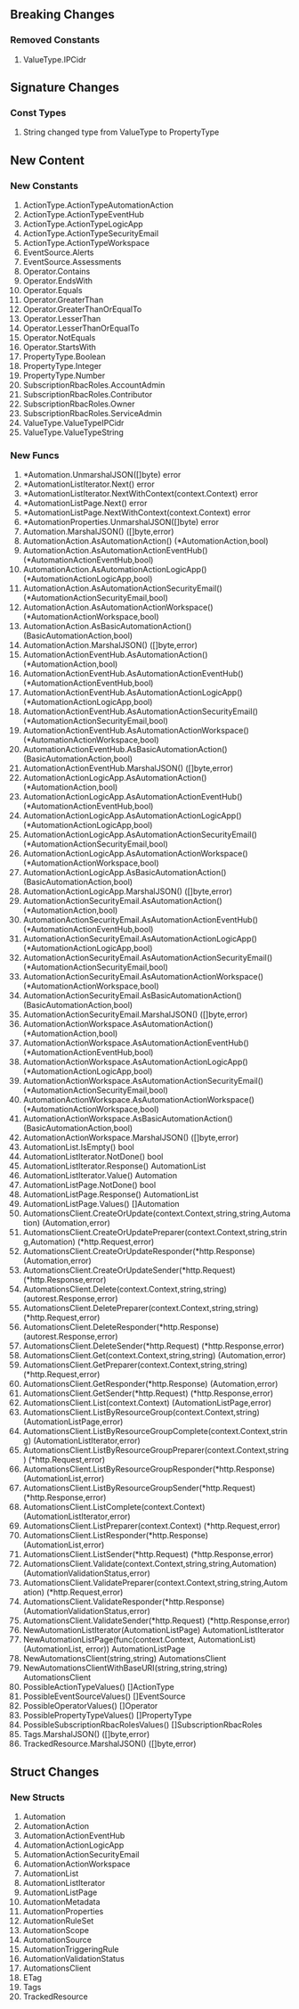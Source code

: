 ## Breaking Changes

### Removed Constants

1. ValueType.IPCidr

## Signature Changes

### Const Types

1. String changed type from ValueType to PropertyType

## New Content

### New Constants

1. ActionType.ActionTypeAutomationAction
1. ActionType.ActionTypeEventHub
1. ActionType.ActionTypeLogicApp
1. ActionType.ActionTypeSecurityEmail
1. ActionType.ActionTypeWorkspace
1. EventSource.Alerts
1. EventSource.Assessments
1. Operator.Contains
1. Operator.EndsWith
1. Operator.Equals
1. Operator.GreaterThan
1. Operator.GreaterThanOrEqualTo
1. Operator.LesserThan
1. Operator.LesserThanOrEqualTo
1. Operator.NotEquals
1. Operator.StartsWith
1. PropertyType.Boolean
1. PropertyType.Integer
1. PropertyType.Number
1. SubscriptionRbacRoles.AccountAdmin
1. SubscriptionRbacRoles.Contributor
1. SubscriptionRbacRoles.Owner
1. SubscriptionRbacRoles.ServiceAdmin
1. ValueType.ValueTypeIPCidr
1. ValueType.ValueTypeString

### New Funcs

1. *Automation.UnmarshalJSON([]byte) error
1. *AutomationListIterator.Next() error
1. *AutomationListIterator.NextWithContext(context.Context) error
1. *AutomationListPage.Next() error
1. *AutomationListPage.NextWithContext(context.Context) error
1. *AutomationProperties.UnmarshalJSON([]byte) error
1. Automation.MarshalJSON() ([]byte,error)
1. AutomationAction.AsAutomationAction() (*AutomationAction,bool)
1. AutomationAction.AsAutomationActionEventHub() (*AutomationActionEventHub,bool)
1. AutomationAction.AsAutomationActionLogicApp() (*AutomationActionLogicApp,bool)
1. AutomationAction.AsAutomationActionSecurityEmail() (*AutomationActionSecurityEmail,bool)
1. AutomationAction.AsAutomationActionWorkspace() (*AutomationActionWorkspace,bool)
1. AutomationAction.AsBasicAutomationAction() (BasicAutomationAction,bool)
1. AutomationAction.MarshalJSON() ([]byte,error)
1. AutomationActionEventHub.AsAutomationAction() (*AutomationAction,bool)
1. AutomationActionEventHub.AsAutomationActionEventHub() (*AutomationActionEventHub,bool)
1. AutomationActionEventHub.AsAutomationActionLogicApp() (*AutomationActionLogicApp,bool)
1. AutomationActionEventHub.AsAutomationActionSecurityEmail() (*AutomationActionSecurityEmail,bool)
1. AutomationActionEventHub.AsAutomationActionWorkspace() (*AutomationActionWorkspace,bool)
1. AutomationActionEventHub.AsBasicAutomationAction() (BasicAutomationAction,bool)
1. AutomationActionEventHub.MarshalJSON() ([]byte,error)
1. AutomationActionLogicApp.AsAutomationAction() (*AutomationAction,bool)
1. AutomationActionLogicApp.AsAutomationActionEventHub() (*AutomationActionEventHub,bool)
1. AutomationActionLogicApp.AsAutomationActionLogicApp() (*AutomationActionLogicApp,bool)
1. AutomationActionLogicApp.AsAutomationActionSecurityEmail() (*AutomationActionSecurityEmail,bool)
1. AutomationActionLogicApp.AsAutomationActionWorkspace() (*AutomationActionWorkspace,bool)
1. AutomationActionLogicApp.AsBasicAutomationAction() (BasicAutomationAction,bool)
1. AutomationActionLogicApp.MarshalJSON() ([]byte,error)
1. AutomationActionSecurityEmail.AsAutomationAction() (*AutomationAction,bool)
1. AutomationActionSecurityEmail.AsAutomationActionEventHub() (*AutomationActionEventHub,bool)
1. AutomationActionSecurityEmail.AsAutomationActionLogicApp() (*AutomationActionLogicApp,bool)
1. AutomationActionSecurityEmail.AsAutomationActionSecurityEmail() (*AutomationActionSecurityEmail,bool)
1. AutomationActionSecurityEmail.AsAutomationActionWorkspace() (*AutomationActionWorkspace,bool)
1. AutomationActionSecurityEmail.AsBasicAutomationAction() (BasicAutomationAction,bool)
1. AutomationActionSecurityEmail.MarshalJSON() ([]byte,error)
1. AutomationActionWorkspace.AsAutomationAction() (*AutomationAction,bool)
1. AutomationActionWorkspace.AsAutomationActionEventHub() (*AutomationActionEventHub,bool)
1. AutomationActionWorkspace.AsAutomationActionLogicApp() (*AutomationActionLogicApp,bool)
1. AutomationActionWorkspace.AsAutomationActionSecurityEmail() (*AutomationActionSecurityEmail,bool)
1. AutomationActionWorkspace.AsAutomationActionWorkspace() (*AutomationActionWorkspace,bool)
1. AutomationActionWorkspace.AsBasicAutomationAction() (BasicAutomationAction,bool)
1. AutomationActionWorkspace.MarshalJSON() ([]byte,error)
1. AutomationList.IsEmpty() bool
1. AutomationListIterator.NotDone() bool
1. AutomationListIterator.Response() AutomationList
1. AutomationListIterator.Value() Automation
1. AutomationListPage.NotDone() bool
1. AutomationListPage.Response() AutomationList
1. AutomationListPage.Values() []Automation
1. AutomationsClient.CreateOrUpdate(context.Context,string,string,Automation) (Automation,error)
1. AutomationsClient.CreateOrUpdatePreparer(context.Context,string,string,Automation) (*http.Request,error)
1. AutomationsClient.CreateOrUpdateResponder(*http.Response) (Automation,error)
1. AutomationsClient.CreateOrUpdateSender(*http.Request) (*http.Response,error)
1. AutomationsClient.Delete(context.Context,string,string) (autorest.Response,error)
1. AutomationsClient.DeletePreparer(context.Context,string,string) (*http.Request,error)
1. AutomationsClient.DeleteResponder(*http.Response) (autorest.Response,error)
1. AutomationsClient.DeleteSender(*http.Request) (*http.Response,error)
1. AutomationsClient.Get(context.Context,string,string) (Automation,error)
1. AutomationsClient.GetPreparer(context.Context,string,string) (*http.Request,error)
1. AutomationsClient.GetResponder(*http.Response) (Automation,error)
1. AutomationsClient.GetSender(*http.Request) (*http.Response,error)
1. AutomationsClient.List(context.Context) (AutomationListPage,error)
1. AutomationsClient.ListByResourceGroup(context.Context,string) (AutomationListPage,error)
1. AutomationsClient.ListByResourceGroupComplete(context.Context,string) (AutomationListIterator,error)
1. AutomationsClient.ListByResourceGroupPreparer(context.Context,string) (*http.Request,error)
1. AutomationsClient.ListByResourceGroupResponder(*http.Response) (AutomationList,error)
1. AutomationsClient.ListByResourceGroupSender(*http.Request) (*http.Response,error)
1. AutomationsClient.ListComplete(context.Context) (AutomationListIterator,error)
1. AutomationsClient.ListPreparer(context.Context) (*http.Request,error)
1. AutomationsClient.ListResponder(*http.Response) (AutomationList,error)
1. AutomationsClient.ListSender(*http.Request) (*http.Response,error)
1. AutomationsClient.Validate(context.Context,string,string,Automation) (AutomationValidationStatus,error)
1. AutomationsClient.ValidatePreparer(context.Context,string,string,Automation) (*http.Request,error)
1. AutomationsClient.ValidateResponder(*http.Response) (AutomationValidationStatus,error)
1. AutomationsClient.ValidateSender(*http.Request) (*http.Response,error)
1. NewAutomationListIterator(AutomationListPage) AutomationListIterator
1. NewAutomationListPage(func(context.Context, AutomationList) (AutomationList, error)) AutomationListPage
1. NewAutomationsClient(string,string) AutomationsClient
1. NewAutomationsClientWithBaseURI(string,string,string) AutomationsClient
1. PossibleActionTypeValues() []ActionType
1. PossibleEventSourceValues() []EventSource
1. PossibleOperatorValues() []Operator
1. PossiblePropertyTypeValues() []PropertyType
1. PossibleSubscriptionRbacRolesValues() []SubscriptionRbacRoles
1. Tags.MarshalJSON() ([]byte,error)
1. TrackedResource.MarshalJSON() ([]byte,error)

## Struct Changes

### New Structs

1. Automation
1. AutomationAction
1. AutomationActionEventHub
1. AutomationActionLogicApp
1. AutomationActionSecurityEmail
1. AutomationActionWorkspace
1. AutomationList
1. AutomationListIterator
1. AutomationListPage
1. AutomationMetadata
1. AutomationProperties
1. AutomationRuleSet
1. AutomationScope
1. AutomationSource
1. AutomationTriggeringRule
1. AutomationValidationStatus
1. AutomationsClient
1. ETag
1. Tags
1. TrackedResource
